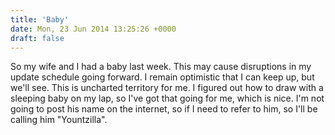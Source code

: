 ```yaml
---
title: 'Baby'
date: Mon, 23 Jun 2014 13:25:26 +0000
draft: false
---
```


So my wife and I had a baby last week. This may cause disruptions in my update schedule going forward. I remain optimistic that I can keep up, but we'll see. This is uncharted territory for me. I figured out how to draw with a sleeping baby on my lap, so I've got that going for me, which is nice. I'm not going to post his name on the internet, so if I need to refer to him, so I'll be calling him "Yountzilla".